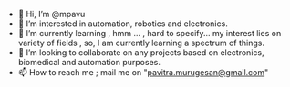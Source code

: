 - 👋 Hi, I’m @mpavu
- 👀 I’m interested in automation, robotics and electronics.
- 🌱 I’m currently learning , hmm ... , hard to specify... my interest lies on variety of fields , so, I am currently learning a spectrum of things.
- 💞️ I’m looking to collaborate on any projects based on electronics, biomedical and automation purposes.
- 📫 How to reach me ; mail me on "pavitra.murugesan@gmail.com"

<!---
mpavu/mpavu is a ✨ special ✨ repository because its `README.md` (this file) appears on your GitHub profile.
You can click the Preview link to take a look at your changes.
--->
